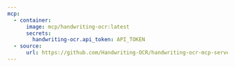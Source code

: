 ```yaml
---
mcp:
  - container:
      image: mcp/handwriting-ocr:latest
      secrets:
        handwriting-ocr.api_token: API_TOKEN
  - source:
      url: https://github.com/Handwriting-OCR/handwriting-ocr-mcp-server/tree/main
---
```

